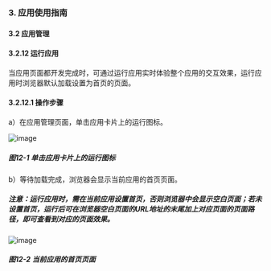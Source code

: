 ### 3. 应用使用指南

#### 3.2 应用管理

#### 3.2.12 运行应用

当应用页面都开发完成时，可通过运行应用实时体验整个应用的交互效果，运行应用时浏览器默认加载设置为首页的页面。

#### 3.2.12.1 操作步骤

a）在应用管理页面，单击应用卡片上的运行图标。

![image](https://user-images.githubusercontent.com/79617492/215317086-c2661845-f845-468f-b21c-b6be8ebdf570.png)

##### 图12-1 单击应用卡片上的运行图标

b）等待加载完成，浏览器会显示当前应用的首页页面。

##### 注意：运行应用时，需在当前应用设置首页，否则浏览器中会显示空白页面；若未设置首页，运行后可在浏览器空白页面的URL地址的末尾加上对应页面的页面路径，即可查看到对应的页面效果。

![image](https://user-images.githubusercontent.com/79617492/215317091-749f68ae-84d0-4121-ac9c-6bea162f21d5.png)

##### 图12-2 当前应用的首页页面
